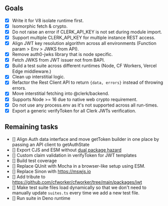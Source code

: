## Goals

- [x] Write it for V8 isolate runtime first.
- [x] Isomorphic fetch & crypto.
- [x] Do not raise an error if CLERK_API_KEY is not set during module import.
- [x] Support multiple CLERK_API_KEY for multiple instance REST access.
- [x] Align JWT key resolution algorithm across all environments (Function param > Env > JWKS from API).
- [x] Remove auth0-jwks library that is node specific.
- [x] Fetch JWKS from JWT issuer not from BAPI.
- [x] Build a test suite across different runtimes (Node, CF Workers, Vercel Edge middleware.)
- [x] Clean up interstitial logic.
- [x] Refactor the Rest Client API to return `{data, errors}` instead of throwing errors.
- [x] Move interstitial fetching into @clerk/backend.
- [x] Supports Node >= 16 due to native web crypto requirement.
- [x] Do not use any process.env as it's not supported across all run-times.
- [x] Export a generic verifyToken for all Clerk JWTs verification.

## Remaining tasks

- [] Align Auth data interface and move getToken builder in one place by passing an API client to getAuthState
- [] Export CJS and ESM without [dual package hazard](https://github.com/nodejs/modules/issues/409)
- [] Custom claim validation in verifyToken for JWT templates
- [] Build test coverage
- [] Replace QUnit with Mocha in a browser-like setup using ESM.
- [] Replace Sinon with https://mswjs.io
- [] Add tribute to https://github.com/cfworker/cfworker/tree/main/packages/jwt
- [] Make test suite files load dynamically so that we don't need to manually update `suites.ts` every time we add a new test file.
- [] Run suite in Deno runtime
